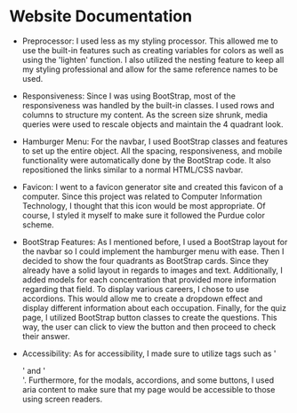 # Website Documentation

- Preprocessor: I used less as my styling processor. This allowed me to use the built-in features such as creating variables for colors
as well as using the 'lighten' function. I also utilized the nesting feature to keep all my styling professional and allow for the same
reference names to be used.

- Responsiveness: Since I was using BootStrap, most of the responsiveness was handled by the built-in classes. I used rows and columns
to structure my content. As the screen size shrunk, media queries were used to rescale objects and maintain the 4 quadrant look.

- Hamburger Menu: For the navbar, I used BootStrap classes and features to set up the entire object. All the spacing, responsiveness,
and mobile functionality were automatically done by the BootStrap code. It also repositioned the links similar to a normal HTML/CSS
navbar.

- Favicon: I went to a favicon generator site and created this favicon of a computer. Since this project was related to Computer
Information Technology, I thought that this icon would be most appropriate. Of course, I styled it myself to make sure it followed
the Purdue color scheme.

- BootStrap Features: As I mentioned before, I used a BootStrap layout for the navbar so I could implement the hamburger menu
with ease. Then I decided to show the four quadrants as BootStrap cards. Since they already have a solid layout in regards to
images and text. Additionally, I added models for each concentration that provided more information regarding that field. To
display various careers, I chose to use accordions. This would allow me to create a dropdown effect and display different
information about each occupation. Finally, for the quiz page, I utilized BootStrap button classes to create the questions.
This way, the user can click to view the button and then proceed to check their answer. 

- Accessibility: As for accessibility, I made sure to utilize tags such as '<nav>' and '<footer>'. Furthermore, for the modals,
accordions, and some buttons, I used aria content to make sure that my page would be accessible to those using screen readers. 
